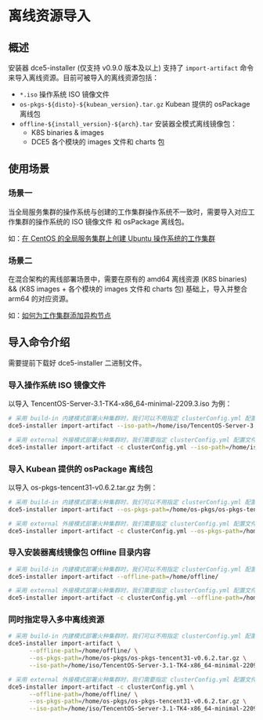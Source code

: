 # 离线资源导入

## 概述

安装器 dce5-installer (仅支持 v0.9.0 版本及以上) 支持了 `import-artifact` 命令来导入离线资源。目前可被导入的离线资源包括：

- `*.iso` 操作系统 ISO 镜像文件
- `os-pkgs-${disto}-${kubean_version}.tar.gz` Kubean 提供的 osPackage 离线包
- `offline-${install_version}-${arch}.tar` 安装器全模式离线镜像包：
    - K8S binaries & images
    - DCE5 各个模块的 images 文件和 charts 包

## 使用场景

### 场景一

当全局服务集群的操作系统与创建的工作集群操作系统不一致时，需要导入对应工作集群的操作系统的 ISO 镜像文件 和 osPackage 离线包。

如：[在 CentOS 的全局服务集群上创建 Ubuntu 操作系统的工作集群](../kpanda/best-practice/create-ubuntu-on-centos-platform.md)

### 场景二

在混合架构的离线部署场景中，需要在原有的 amd64 离线资源 (K8S binaries) && (K8S images + 各个模块的 images 文件和 charts 包) 基础上，导入并整合 arm64 的对应资源。

如：[如何为工作集群添加异构节点](../kpanda/best-practice/multi-arch.md)

## 导入命令介绍

需要提前下载好 dce5-installer 二进制文件。

### 导入操作系统 ISO 镜像文件

以导入 TencentOS-Server-3.1-TK4-x86_64-minimal-2209.3.iso 为例：

``` bash
# 采用 build-in 内建模式部署火种集群时，我们可以不用指定 clusterConfig.yml 配置文件
dce5-installer import-artifact --iso-path=/home/iso/TencentOS-Server-3.1-TK4-x86_64-minimal-2209.3.iso

# 采用 external 外接模式部署火种集群时，我们需要指定 clusterConfig.yml 配置文件
dce5-installer import-artifact -c clusterConfig.yml --iso-path=/home/iso/TencentOS-Server-3.1-TK4-x86_64-minimal-2209.3.iso
```

### 导入 Kubean 提供的 osPackage 离线包

以导入 os-pkgs-tencent31-v0.6.2.tar.gz 为例：

``` bash
# 采用 build-in 内建模式部署火种集群时，我们可以不用指定 clusterConfig.yml 配置文件
dce5-installer import-artifact --os-pkgs-path=/home/os-pkgs/os-pkgs-tencent31-v0.6.2.tar.gz

# 采用 external 外接模式部署火种集群时，我们需要指定 clusterConfig.yml 配置文件
dce5-installer import-artifact -c clusterConfig.yml --os-pkgs-path=/home/os-pkgs/os-pkgs-tencent31-v0.6.2.tar.gz
```

### 导入安装器离线镜像包 Offline 目录内容

``` bash
# 采用 build-in 内建模式部署火种集群时，我们可以不用指定 clusterConfig.yml 配置文件
dce5-installer import-artifact --offline-path=/home/offline/

# 采用 external 外接模式部署火种集群时，我们需要指定 clusterConfig.yml 配置文件
dce5-installer import-artifact -c clusterConfig.yml --offline-path=/home/offline/
```

### 同时指定导入多中离线资源

``` bash
# 采用 build-in 内建模式部署火种集群时，我们可以不用指定 clusterConfig.yml 配置文件
dce5-installer import-artifact \
      --offline-path=/home/offline/ \
      --os-pkgs-path=/home/os-pkgs/os-pkgs-tencent31-v0.6.2.tar.gz \
      --iso-path=/home/iso/TencentOS-Server-3.1-TK4-x86_64-minimal-2209.3.iso

# 采用 external 外接模式部署火种集群时，我们需要指定 clusterConfig.yml 配置文件
dce5-installer import-artifact -c clusterConfig.yml \
      --offline-path=/home/offline/ \
      --os-pkgs-path=/home/os-pkgs/os-pkgs-tencent31-v0.6.2.tar.gz \
      --iso-path=/home/iso/TencentOS-Server-3.1-TK4-x86_64-minimal-2209.3.iso
```
